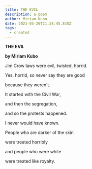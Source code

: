 ```yaml
---
title: THE EVIL
description: a poem
author: Miriam Kubo
date: 2021-05-26T21:38:45.838Z
tags:
  - created
---
```

**THE EVIL**

**by Miriam Kubo** 

Jim Crow laws were evil, twisted, horrid.

Yes, horrid, so never say they are good

because they weren’t.  

It started with the Civil War,

and then the segregation,

and so the protests happened. 

I never would have known. 

People who are darker of the skin

were treated horribly 

and people who were white

were treated like royalty.